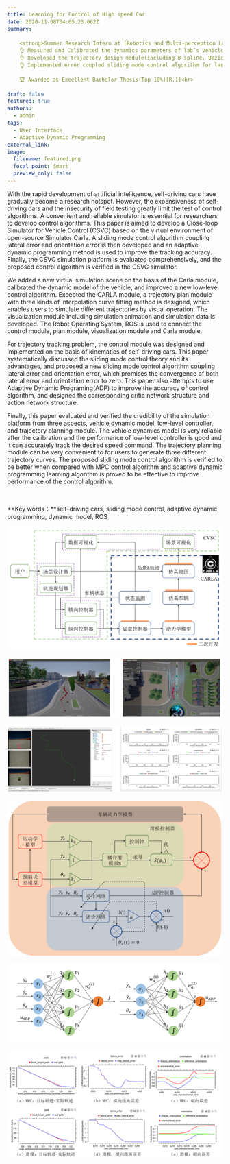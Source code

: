 ```yaml
---
title: Learning for Control of High speed Car
date: 2020-11-08T04:05:23.062Z
summary:   

    <strong>Summer Research Intern at [Robotics and Multi-perception Lab](https://www.ram-lab.com/), HKUST, Supervisor. Prof. Ming Liu</strong><br>
    👌 Measured and Calibrated the dynamics parameters of lab’s vehicles and integrated it with Carla Simulator<br>
    👌 Developed the trajectory design module(including B-spline, Bezier and Cubic spline trajectories), vehicle control module( lateral control and longitudinal control) as well as visualization module<br>
    👌 Implemented error coupled sliding mode control algorithm for lane following and trained an adaptive dynamic programming(ADP) network to further improve the tracking accuracy in high-speed situation<br>

    🏆 Awarded as Excellent Bachelor Thesis(Top 10%)[R.1]<br>

draft: false
featured: true
authors:
  - admin
tags:
  - User Interface
  - Adaptive Dynamic Programming
external_link:
image:
  filename: featured.png
  focal_point: Smart
  preview_only: false
---
```

With the rapid development of artificial intelligence, self-driving cars have gradually become a research hotspot. However, the expensiveness of self-driving cars and the insecurity of field testing greatly limit the test of control algorithms. A convenient and reliable simulator is essential for researchers to develop control algorithms. This paper is aimed to develop a Close-loop Simulator for Vehicle Control (CSVC) based on the virtual environment of open-source Simulator Carla. A sliding mode control algorithm coupling lateral error and orientation error is then developed and an adaptive dynamic programming method is used to improve the tracking accuracy. Finally, the CSVC simulation platform is evaluated comprehensively, and the proposed control algorithm is verified in the CSVC simulator.

We added a new virtual simulation scene on the basis of the Carla module, calibrated the dynamic model of the vehicle, and improved a new low-level control algorithm. Excepted the CARLA module, a trajectory plan module with three kinds of interpolation curve fitting method is designed, which enables users to simulate different trajectories by visual operation. The visualization module including simulation animation and simulation data is developed. The Robot Operating System, ROS is used to connect the control module, plan module, visualization module and Carla module.

For trajectory tracking problem, the control module was designed and implemented on the basis of kinematics of self-driving cars. This paper systematically discussed the sliding mode control theory and its advantages, and proposed a new sliding mode control algorithm coupling lateral error and orientation error, which promises the convergence of both lateral error and orientation error to zero. This paper also attempts to use Adaptive Dynamic Programing(ADP) to improve the accuracy of control algorithm, and designed the corresponding critic network structure and action network structure.

Finally, this paper evaluated and verified the credibility of the simulation platform from three aspects, vehicle dynamic model, low-level controller, and trajectory planning module. The vehicle dynamics model is very reliable after the calibration and the performance of low-level controller is good and it can accurately track the desired speed command. The trajectory planning module can be very convenient to for users to generate three different trajectory curves. The proposed sliding mode control algorithm is verified to be better when compared with MPC control algorithm and adaptive dynamic programming learning algorithm is proved to be effective to improve performance of the control algorithm.

 

**Key words：**self-driving cars, sliding mode control, adaptive dynamic programming, dynamic model, ROS

![](1.png "Fig1. The Simulator Structure")



![](3.png "Fig.2 The Simulator Interface")

![](4.png "Fig. 3 The Simulator User Interface")

![](5.png "Fig.4 Control Diagram")

![](6.png "Fig.5 The Structure of Neural Network")

![](7.png "Fig.6 Select Simulation Results.")